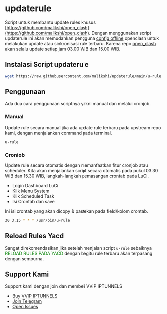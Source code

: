 # updaterule

Script untuk membantu update rules khusus [https://github.com/malikshi/open_clash](https://github.com/malikshi/open_clash). Dengan menggunakan script updaterule ini akan memudahkan pengguna [config offline](https://github.com/malikshi/open_clash#pemilihan-config) openclash untuk melakukan update atau sinkronisasi rule terbaru. Karena repo [open_clash](https://github.com/malikshi/open_clash/tree/main/rule_provider) akan selalu update setiap jam 03.00 WIB dan 15.00 WIB.

## Instalasi Script updaterule

```sh
wget https://raw.githubusercontent.com/malikshi/updaterule/main/u-rule.sh -O /usr/bin/u-rule && chmod +x /usr/bin/u-rule
```

## Penggunaan

Ada dua cara penggunaan scriptnya yakni manual dan melalui cronjob.

### Manual

Update rule secara manual jika ada update rule terbaru pada upstream repo kami, dengan menjalankan command pada terminal.

```sh
u-rule
```

### Cronjob

Update rule secara otomatis dengan memanfaatkan fitur cronjob atau scheduler. Kita akan menjalankan script secara otomatis pada pukul 03.30 WIB dan 15.30 WIB, langkah-langkah pemasangan crontab pada LuCi.

* Login Dashboard LuCi
* Klik Menu System
* Klik Scheduled Task
* Isi Crontab dan save

Ini isi crontab yang akan dicopy & pastekan pada field/kolom crontab.

```sh
30 3,15 * * * /usr/bin/u-rule
```

## Reload Rules Yacd

Sangat direkomendasikan jika setelah menjalan script `u-rule` sebaiknya <span style="color: green"> RELOAD RULES PADA YACD </span> dengan begitu rule terbaru akan terpasang dengan sempurna.

## Support Kami

Support kami dengan join dan membeli VVIP IPTUNNELS

* [Buy VVIP IPTUNNELS](https://linktr.ee/iptunnelscom)
* [Join Telegram](https://t.me/joinchat/RihiceTtK1QhBMm7)
* [Open Issues](https://github.com/malikshi/updater/issues/new/choose)
